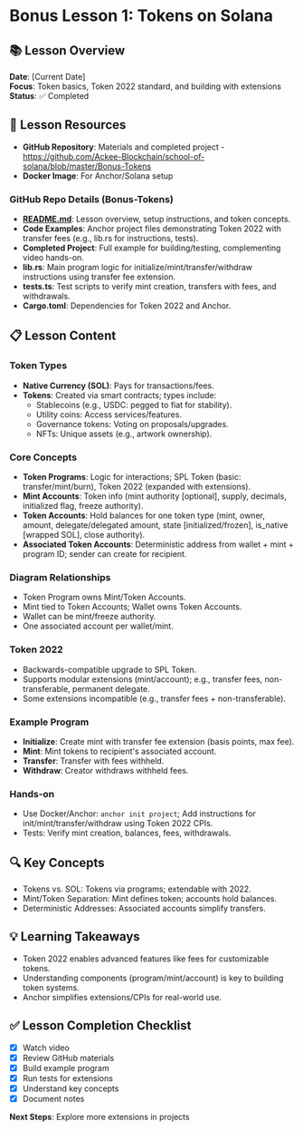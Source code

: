 # Bonus Lesson 1: Tokens on Solana

## 📚 Lesson Overview
**Date**: [Current Date]  
**Focus**: Token basics, Token 2022 standard, and building with extensions  
**Status**: ✅ Completed

## 🎯 Lesson Resources
- **GitHub Repository**: Materials and completed project - https://github.com/Ackee-Blockchain/school-of-solana/blob/master/Bonus-Tokens
- **Docker Image**: For Anchor/Solana setup

### **GitHub Repo Details (Bonus-Tokens)**
- **[README.md](https://github.com/Ackee-Blockchain/school-of-solana/blob/master/Bonus-Tokens/README.md)**: Lesson overview, setup instructions, and token concepts.
- **Code Examples**: Anchor project files demonstrating Token 2022 with transfer fees (e.g., lib.rs for instructions, tests).
- **Completed Project**: Full example for building/testing, complementing video hands-on.
- **lib.rs**: Main program logic for initialize/mint/transfer/withdraw instructions using transfer fee extension.
- **tests.ts**: Test scripts to verify mint creation, transfers with fees, and withdrawals.
- **Cargo.toml**: Dependencies for Token 2022 and Anchor.

## 📋 Lesson Content

### **Token Types**
- **Native Currency (SOL)**: Pays for transactions/fees.
- **Tokens**: Created via smart contracts; types include:
  - Stablecoins (e.g., USDC: pegged to fiat for stability).
  - Utility coins: Access services/features.
  - Governance tokens: Voting on proposals/upgrades.
  - NFTs: Unique assets (e.g., artwork ownership).

### **Core Concepts**
- **Token Programs**: Logic for interactions; SPL Token (basic: transfer/mint/burn), Token 2022 (expanded with extensions).
- **Mint Accounts**: Token info (mint authority [optional], supply, decimals, initialized flag, freeze authority).
- **Token Accounts**: Hold balances for one token type (mint, owner, amount, delegate/delegated amount, state [initialized/frozen], is_native [wrapped SOL], close authority).
- **Associated Token Accounts**: Deterministic address from wallet + mint + program ID; sender can create for recipient.

### **Diagram Relationships**
- Token Program owns Mint/Token Accounts.
- Mint tied to Token Accounts; Wallet owns Token Accounts.
- Wallet can be mint/freeze authority.
- One associated account per wallet/mint.

### **Token 2022**
- Backwards-compatible upgrade to SPL Token.
- Supports modular extensions (mint/account); e.g., transfer fees, non-transferable, permanent delegate.
- Some extensions incompatible (e.g., transfer fees + non-transferable).

### **Example Program**
- **Initialize**: Create mint with transfer fee extension (basis points, max fee).
- **Mint**: Mint tokens to recipient's associated account.
- **Transfer**: Transfer with fees withheld.
- **Withdraw**: Creator withdraws withheld fees.

### **Hands-on**
- Use Docker/Anchor: `anchor init project`; Add instructions for init/mint/transfer/withdraw using Token 2022 CPIs.
- Tests: Verify mint creation, balances, fees, withdrawals.

## 🔍 Key Concepts
- Tokens vs. SOL: Tokens via programs; extendable with 2022.
- Mint/Token Separation: Mint defines token; accounts hold balances.
- Deterministic Addresses: Associated accounts simplify transfers.

## 💡 Learning Takeaways
- Token 2022 enables advanced features like fees for customizable tokens.
- Understanding components (program/mint/account) is key to building token systems.
- Anchor simplifies extensions/CPIs for real-world use.

## ✅ Lesson Completion Checklist
- [x] Watch video
- [x] Review GitHub materials
- [x] Build example program
- [x] Run tests for extensions
- [x] Understand key concepts
- [x] Document notes

**Next Steps**: Explore more extensions in projects
